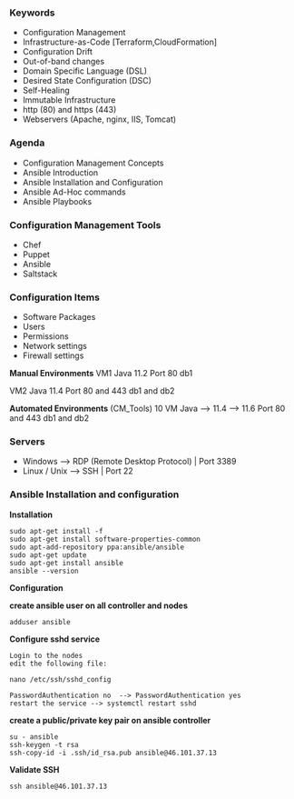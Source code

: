 
### Keywords
- Configuration Management
- Infrastructure-as-Code [Terraform,CloudFormation]
- Configuration Drift
- Out-of-band changes
- Domain Specific Language (DSL)
- Desired State Configuration (DSC)
- Self-Healing
- Immutable Infrastructure
- http (80) and https (443)
- Webservers (Apache, nginx, IIS, Tomcat)


### Agenda
- Configuration Management Concepts
- Ansible Introduction
- Ansible Installation and Configuration
- Ansible Ad-Hoc commands
- Ansible Playbooks



### Configuration Management Tools
- Chef
- Puppet
- Ansible
- Saltstack


### Configuration Items
- Software Packages
- Users
- Permissions
- Network settings
- Firewall settings


**Manual Environments**
VM1
Java 11.2
Port 80
db1

VM2
Java 11.4
Port 80 and 443
db1 and db2

**Automated Environments** (CM_Tools)
10 VM
Java --> 11.4 --> 11.6
Port 80 and 443
db1 and db2


### Servers 
  - Windows --> RDP (Remote Desktop Protocol) | Port 3389
  - Linux / Unix --> SSH | Port 22


### Ansible Installation and configuration

**Installation** 
````
sudo apt-get install -f
sudo apt-get install software-properties-common
sudo apt-add-repository ppa:ansible/ansible
sudo apt-get update
sudo apt-get install ansible
ansible --version
````
**Configuration**

**create ansible user on all controller and nodes**
````
adduser ansible
````
**Configure sshd service**
````
Login to the nodes
edit the following file:

nano /etc/ssh/sshd_config

PasswordAuthentication no  --> PasswordAuthentication yes
restart the service --> systemctl restart sshd

````

**create a public/private key pair on ansible controller**
````
su - ansible
ssh-keygen -t rsa
ssh-copy-id -i .ssh/id_rsa.pub ansible@46.101.37.13
````
**Validate SSH**
````
ssh ansible@46.101.37.13
````




